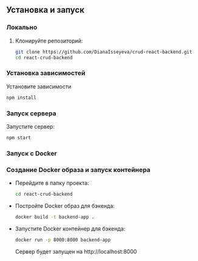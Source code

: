 ## Установка и запуск

### Локально

1. Клонируйте репозиторий:
   ```bash
   git clone https://github.com/DianaIsseyeva/crud-react-backend.git
   cd react-crud-backend
   ```

### Установка зависимостей
Установите зависимости
```bash
npm install
```

### Запуск сервера
Запустите сервер:
```bash
npm start
```

### Запуск с Docker
### Создание Docker образа и запуск контейнера

- Перейдите в папку проекта:
  ```bash
  cd react-crud-backend
  ```
- Постройте Docker образ для бэкенда:
  ```bash
  docker build -t backend-app .
  ```
- Запустите Docker контейнер для бэкенда:
  ```bash
  docker run -p 8000:8000 backend-app
  ```

  Сервер будет запущен на http://localhost:8000
  
